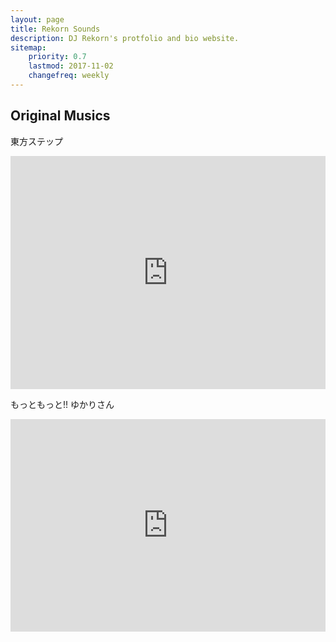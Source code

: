 ```yaml
---
layout: page
title: Rekorn Sounds
description: DJ Rekorn's protfolio and bio website.
sitemap:
    priority: 0.7
    lastmod: 2017-11-02
    changefreq: weekly
---
```

<h2>Original Musics</h2>

東方ステップ
<iframe style="border: 0; width: 100%; height: 373px;" src="https://bandcamp.com/EmbeddedPlayer/album=1181313294/size=large/bgcol=ffffff/linkcol=0687f5/artwork=small/transparent=true/" seamless><a href="http://neodymium-pudding.bandcamp.com/album/-">東方ステップ by 東方パラダイス</a></iframe><br>

もっともっと​!​! ゆかりさん
<iframe style="border: 0; width: 100%; height: 340px;" src="https://bandcamp.com/EmbeddedPlayer/album=3221339734/size=large/bgcol=ffffff/linkcol=0687f5/artwork=small/transparent=true/" seamless><a href="http://neodymium-pudding.bandcamp.com/album/--2">もっともっと!! ゆかりさん by Neodymium Pudding</a></iframe><br>